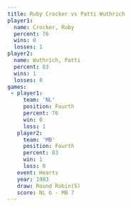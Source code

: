 ```yaml
---
title: Ruby Crocker vs Patti Wuthrich
player1:               
  name: Crocker, Ruby  
  percent: 76          
  wins: 0              
  losses: 1            
player2:               
  name: Wuthrich, Patti
  percent: 83          
  wins: 1              
  losses: 0            
games:
 - player1:          
     team: 'NL'      
     position: Fourth
     percent: 76     
     win: 0          
     loss: 1         
   player2:          
     team: 'MB'      
     position: Fourth
     percent: 83     
     win: 1          
     loss: 0         
   event: Hearts       
   year: 1983          
   draw: Round Robin(5)
   score: NL 6 - MB 7  
---
```

